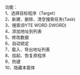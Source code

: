 功能：  
1、选择目标程序（Target）  
2、新建、删除、清空搜索任务(Task)  
3、搜索(BYTE WORD DWORD)  
4、添加地址到列表  
5、修改数据  
6、自动锁定  
7、载入、导出地址列表  
8、挂起、恢复原程序  
9、热键  
10、隐藏本窗体